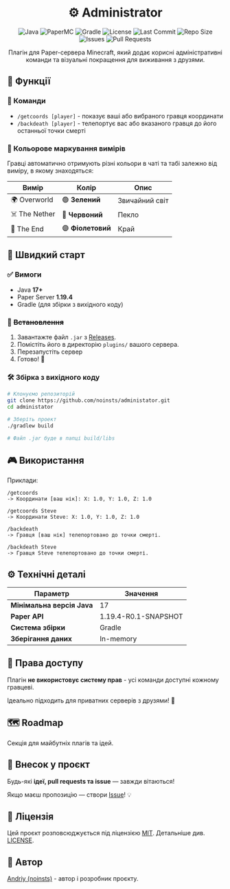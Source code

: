 <div align="center">

# ⚙️ Administrator

![Java](https://img.shields.io/badge/Java-17%2B-orange?logo=openjdk&logoColor=white)
![PaperMC](https://img.shields.io/badge/Paper-1.19.4-blue?logo=minecraft&logoColor=white)
![Gradle](https://img.shields.io/badge/Gradle-Build-success?logo=gradle&logoColor=white&color=02303A)
![License](https://img.shields.io/github/license/noinsts/administrator?color=brightgreen)
![Last Commit](https://img.shields.io/github/last-commit/noinsts/administrator?logo=github&color=blueviolet)
![Repo Size](https://img.shields.io/github/repo-size/noinsts/administrator?color=teal)
![Issues](https://img.shields.io/github/issues/noinsts/administrator?color=yellow)
![Pull Requests](https://img.shields.io/github/issues-pr/noinsts/administrator?color=lightblue)

Плагін для Paper-сервера Minecraft, який додає корисні адміністративні команди та візуальні покращення для виживання з друзями.

</div>

## 🧩 Функції

### 📍 Команди

- `/getcoords [player]` - показує ваші або вибраного гравця координати 
- `/backdeath [player]` - телепортує вас або вказаного гравця до його останньої точки смерті

### 🎨 Кольорове маркування вимірів

Гравці автоматично отримують різні кольори в чаті та табі залежно від виміру, в якому знаходяться:

| Вимір         | Колір              | Опис           |
|---------------|--------------------|----------------|
| 🌍 Overworld  | 🟢 **Зелений**     | Звичайний світ |
| ☠️ The Nether | 🔴 **Червоний**    | Пекло          |
| 🌌 The End    | 🟣 **Фіолетовий**  | Край           |

## 🚀 Швидкий старт

### ✅ Вимоги

- Java **17+**
- Paper Server **1.19.4**
- Gradle (для збірки з вихідного коду)

### 💾 ~~Встановлення~~

1. Завантажте файл `.jar` з [Releases](https://github.com/noinsts/administrator/releases).
2. Помістіть його в директорію `plugins/` вашого сервера.
3. Перезапустіть сервер
4. Готово! 🎉

### 🛠 Збірка з вихідного коду

```bash
# Клонуємо репозиторій
git clone https://github.com/noinsts/administator.git
cd administator

# Зберіть проект
./gradlew build

# Файл .jar буде в папці build/libs 
```

## 🎮 Використання

Приклади:

```
/getcoords
-> Координати [ваш нік]: X: 1.0, Y: 1.0, Z: 1.0

/getcoords Steve
-> Координати Steve: X: 1.0, Y: 1.0, Z: 1.0

/backdeath
-> Гравця [ваш нік] телепортовано до точки смерті.

/backdeath Steve
-> Гравця Steve телепортовано до точки смерті.
```

## ⚙️ Технічні деталі

| Параметр                   | Значення             |
|----------------------------|----------------------|
| **Мінімальна версія Java** | 17                   |
| **Paper API**              | 1.19.4-R0.1-SNAPSHOT |
| **Система збірки**         | Gradle               |
| **Зберігання даних**       | In-memory            |

## 📝 Права доступу

Плагін **не використовує систему прав** - усі команди доступні кожному гравцеві. 

Ідеально підходить для приватних серверів з друзями! 💬

## 🗺️ Roadmap

Секція для майбутніх плагів та ідей.

## 🤝 Внесок у проєкт

Будь-які **ідеї, pull requests та issue** — завжди вітаються!

Якщо маєш пропозицію — створи [Issue](https://github.com/noinsts/administrator/issues)! 💡

## 📄 Ліцензія

Цей проєкт розповсюджується під ліцензією [MIT](https://opensource.org/license/mit). Детальніше див. [LICENSE](./LICENSE).

## 👤 Автор

[Andriy (noinsts)](https://github.com/noinsts/) - автор і розробник проєкту.
